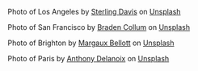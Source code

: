 <span>Photo of Los Angeles by <a href="https://unsplash.com/@sterlingdavisphotola?utm_source=unsplash&amp;utm_medium=referral&amp;utm_content=creditCopyText">Sterling Davis</a> on <a href="https://unsplash.com/?utm_source=unsplash&amp;utm_medium=referral&amp;utm_content=creditCopyText">Unsplash</a></span>

<span>Photo of San Francisco by <a href="https://unsplash.com/@bradencollum?utm_source=unsplash&amp;utm_medium=referral&amp;utm_content=creditCopyText">Braden Collum</a> on <a href="https://unsplash.com/?utm_source=unsplash&amp;utm_medium=referral&amp;utm_content=creditCopyText">Unsplash</a></span>

<span>Photo of Brighton by <a href="https://unsplash.com/@mxrgo?utm_source=unsplash&amp;utm_medium=referral&amp;utm_content=creditCopyText">Margaux Bellott</a> on <a href="https://unsplash.com/?utm_source=unsplash&amp;utm_medium=referral&amp;utm_content=creditCopyText">Unsplash</a></span>

<span>Photo of Paris by <a href="https://unsplash.com/@anthonydelanoix?utm_source=unsplash&amp;utm_medium=referral&amp;utm_content=creditCopyText">Anthony Delanoix</a> on <a href="https://unsplash.com/?utm_source=unsplash&amp;utm_medium=referral&amp;utm_content=creditCopyText">Unsplash</a></span>